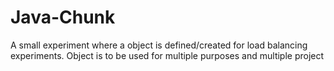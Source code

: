 # Java-Chunk
A small experiment where a object is defined/created for load balancing experiments. Object is to be used for multiple purposes and multiple project
